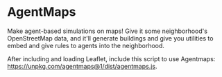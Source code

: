 # AgentMaps

Make agent-based simulations on maps! Give it some neighborhood's OpenStreetMap data, and it'll generate buildings and give you utilities to embed and give rules to agents into the neighborhood.

After including and loading Leaflet, include this script to use Agentmaps: https://unpkg.com/agentmaps@1/dist/agentmaps.js.
